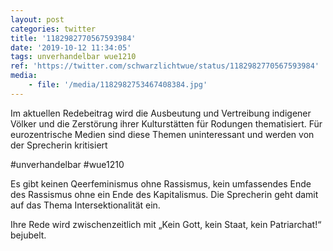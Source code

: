 ```yaml
---
layout: post
categories: twitter
title: '1182982770567593984'
date: '2019-10-12 11:34:05'
tags: unverhandelbar wue1210
ref: 'https://twitter.com/schwarzlichtwue/status/1182982770567593984'
media:
    - file: '/media/1182982753467408384.jpg'
---
```

Im aktuellen Redebeitrag wird die Ausbeutung und Vertreibung indigener Völker und die Zerstörung ihrer Kulturstätten für Rodungen thematisiert. Für eurozentrische Medien sind diese Themen uninteressant und werden von der Sprecherin kritisiert

#unverhandelbar #wue1210  


Es gibt keinen Qeerfeminismus ohne Rassismus, kein umfassendes Ende des Rassismus ohne ein Ende des Kapitalismus. Die Sprecherin geht damit auf das Thema Intersektionalität ein.

Ihre Rede wird zwischenzeitlich mit „Kein Gott, kein Staat, kein Patriarchat!“ bejubelt. 

